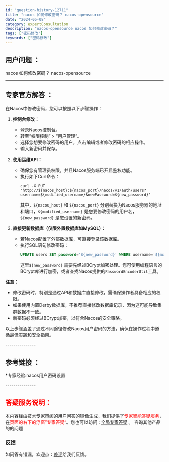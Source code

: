 ```yaml
---
id: "question-history-12711"
title: "nacos 如何修改密码？ nacos-opensource"
date: "2024-05-08"
category: expertConsultation
description: "nacos-opensource nacos 如何修改密码？"
tags: ["密码修改"]
keywords: ["密码修改"]
---
```


## 用户问题 ： 
 nacos 如何修改密码？ nacos-opensource 

---------------
## 专家官方解答 ：

在Nacos中修改密码，您可以按照以下步骤操作：

1. **控制台修改：**
   - 登录Nacos控制台。
   - 转至“权限控制” > “用户管理”。
   - 选择您想要修改密码的用户，点击编辑或者修改密码的相应操作。
   - 输入新密码并保存。

2. **使用运维API：**
   - 确保您有管理员权限，并且Nacos服务端已开启鉴权功能。
   - 执行如下Curl命令：
     ```shell
     curl -X PUT 'http://${nacos_host}:${nacos_port}/nacos/v1/auth/users?username=${modified_username}&newPassword=${new_password}'
     ```
     其中，`${nacos_host}` 和 `${nacos_port}` 分别替换为Nacos服务器的地址和端口，`${modified_username}` 是您要修改密码的用户名，`${new_password}` 是您设置的新密码。

3. **直接更新数据库（仅限外置数据库如MySQL）：**
   - 若Nacos配置了外部数据库，可直接登录该数据库。
   - 执行SQL语句修改密码：
     ```sql
     UPDATE users SET password='${new_password}' WHERE username='${modified_username}';
     ```
     这里`${new_password}` 需要先经过BCrypt加密处理。您可使用编程语言的BCrypt库进行加密，或者查找Nacos提供的`PasswordEncoderUtil`工具。

**注意：**
- 修改密码时，特别是通过API和数据库直接修改，需确保操作者具备相应的权限。
- 如果使用内置Derby数据库，不推荐直接修改数据库记录，因为这可能导致集群数据不一致。
- 新密码必须经过BCrypt加密，以符合Nacos的安全策略。

以上步骤涵盖了通过不同途径修改Nacos用户密码的方法，确保在操作过程中遵循最佳实践和安全指南。


<font color="#949494">---------------</font> 


## 参考链接 ：

*专家经验:nacos用户密码设置 


 <font color="#949494">---------------</font> 
 


## <font color="#FF0000">答疑服务说明：</font> 

本内容经由技术专家审阅的用户问答的镜像生成，我们提供了<font color="#FF0000">专家智能答疑服务</font>，在<font color="#FF0000">页面的右下的浮窗”专家答疑“</font>。您也可以访问 : [全局专家答疑](https://opensource.alibaba.com/chatBot) 。 咨询其他产品的的问题

### 反馈
如问答有错漏，欢迎点：[差评](https://ai.nacos.io/user/feedbackByEnhancerGradePOJOID?enhancerGradePOJOId=12718)给我们反馈。
